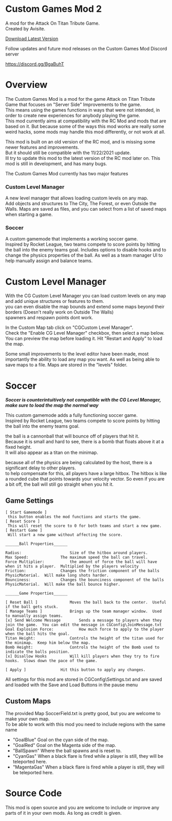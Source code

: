 
# Custom Games Mod 2

A mod for the Attack On Titan Tribute Game.  
Created by Avisite.

[Download Latest Version](https://github.com/KaneMcGrath/CustomGamesMod/releases/download/v1.1/CustomGamesMod2.zip)

Follow updates and future mod releases on the Custom Games Mod Discord server

https://discord.gg/BgaBuhT

# Overview
The Custom Games Mod is a mod for the game Attack on Titan Tribute Game that focuses on "Server Side" Improvements to the game.  
This means using the games functions in ways that were not intended, in order to create new experiences for anybody playing the game.  
This mod currently aims at compatibility  with the RC Mod and mods that are based on it.  But because some of the ways this mod 
works are really some weird hacks, some mods may handle this mod differently, or not work at all.

This mod is built on an old version of the RC mod, and is missing some newer features and improvements.  
But it should still be compatible with the 11/22/2021 update.  
Ill try to update this mod to the latest version of the RC mod later on.
This mod is still in development, and has many bugs.

The Custom Games Mod currently has two major features

### Custom Level Manager
A new level manager that allows loading custom levels on any map.  
Add objects and structures to The City, The Forest, or even Outside the Walls.
Maps are saved as files, and you can select from a list of saved maps when starting a game.

### Soccer

A custom gamemode that implements a working soccer game.  
Inspired by Rocket League, two teams compete to score points by hitting the ball into the enemy teams goal.
Includes options to disable hooks and to change the physics properties of the ball.
As well as a team manager UI to help manually assign and balance teams.

# Custom Level Manager
With the CG Custom Level Manager you can load custom levels on any map and add unique structures or features to them.  
you can even disable the map bounds and extend some maps beyond their borders (Doesn't really work on Outside The Walls)  
spawners and respawn points dont work.

In the Custom Map tab click on "CGCustom Level Manager".  
Check the "Enable CG Level Manager" checkbox, then select a map below.  You can preview the map before loading it.
Hit "Restart and Apply" to load the map.

Some small improvements to the level editor have been made, most importantly the ability to load any map you want.
As well as being able to save maps to a file.  Maps are stored in the "levels" folder.
# Soccer

***Soccer is counterintuitively not compatible with the CG Level Manager, make sure to load the map the normal way***

This custom gamemode adds a fully functioning soccer game.  
Inspired by Rocket League, two teams compete to score points by hitting the ball into the enemy teams goal.

the ball is a cannonball that will bounce off of players that hit it.  
Because it is small and hard to see, there is a bomb that floats above it at a fixed height.  
It will also appear as a titan on the minimap.

because all of the physics are being calculated by the host, there is a significant delay to other players.  
to help compensate for this, all players have a large hitbox.  The hitbox is like a rounded cube that points towards
your velocity vector.  So even if you are a bit off, the ball will still go straight when you hit it.

## Game Settings
```
[ Start Gamemode ]
 this button enables the mod functions and starts the game.
[ Reset Score ]
 This will reset the score to 0 for both teams and start a new game.
[ Restart Game ]
 Will start a new game without affecting the score.

______Ball Properties______

Radius:				        Size of the hitbox around players.
Max Speed:				The maximum speed the ball can travel.
Force Multiplier:			the amount of force the ball will have when it hits a player.  Multiplied by the players velocity
Friction:				Changes the friction component of the balls PhysicMaterial.  Will make long shots harder.
Bounciness:				Changes the bounciness component of the balls PhysicMaterial.  Will make the ball bounce higher.

______Game Properties______

[ Reset Ball ]				Moves the ball back to the center.  Useful if the ball gets stuck.
[ Manage Teams ]			Brings up the team manager window.  Used to manually assign teams.
[x] Send Welcome Message		Sends a message to players when they join the game.  You can edit the message in CGConfig\JoinMessage.txt
Goal Explosion Force:			How much force to apply to the player when the ball hits the goal.
Titan Height:				Controls the height of the titan used for the minimap.  Keep him below the map.
Bomb Height:				Controls the height of the Bomb used to indicate the balls position.
[x] Disallow Hooks			Will kill players when they try to fire hooks.  Slows down the pace of the game.

[ Apply ]				Hit this button to apply any changes.
```
All settings for this mod are stored in CGConfig\Settings.txt and are saved and loaded with the Save and Load Buttons in the pause menu
## Custom Maps
The provided Map SoccerField.txt is pretty good, but you are welcome to make your own map.  
To be able to work with this mod you need to include regions with the same name
 - "GoalBlue"			Goal on the cyan side of the map.
 - "GoalRed"			Goal on the Magenta side of the map.
 - "BallSpawn"			Where the ball spawns and is reset to.
 - "CyanGas"			When a black flare is fired while a player is still, they will be teleported here.
 - "MagentaGas"		When a black flare is fired while a player is still, they will be teleported here.


# Source Code

This mod is open source and you are welcome to include or improve any parts of it in your own mods.
As long as credit is given.

